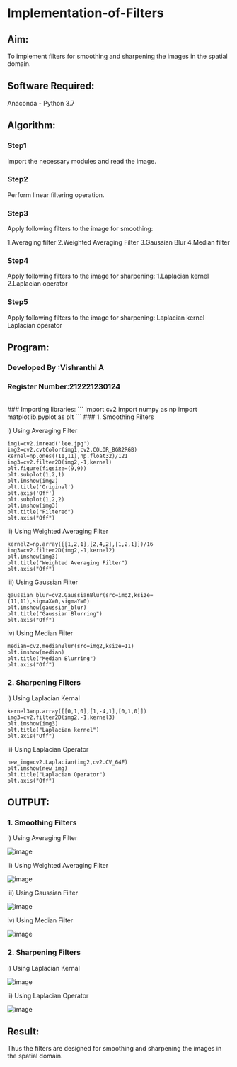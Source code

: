 # Implementation-of-Filters
## Aim:
To implement filters for smoothing and sharpening the images in the spatial domain.

## Software Required:
Anaconda - Python 3.7

## Algorithm:
### Step1
Import the necessary modules and read the image.

### Step2
Perform linear filtering operation.

### Step3
Apply following filters to the image for smoothing:

1.Averaging filter
2.Weighted Averaging Filter
3.Gaussian Blur
4.Median filter

### Step4
Apply following filters to the image for sharpening:
1.Laplacian kernel
2.Laplacian operator 

### Step5
Apply following filters to the image for sharpening: Laplacian kernel Laplacian operator

## Program:
### Developed By   :Vishranthi A
### Register Number:212221230124
</br>
### Importing libraries:
```
import cv2
import numpy as np
import matplotlib.pyplot as plt
```
### 1. Smoothing Filters

i) Using Averaging Filter
```
img1=cv2.imread('lee.jpg')
img2=cv2.cvtColor(img1,cv2.COLOR_BGR2RGB)
kernel=np.ones((11,11),np.float32)/121
img3=cv2.filter2D(img2,-1,kernel)
plt.figure(figsize=(9,9))
plt.subplot(1,2,1)
plt.imshow(img2)
plt.title('Original')
plt.axis('Off')
plt.subplot(1,2,2)
plt.imshow(img3)
plt.title("Filtered")
plt.axis("Off")

```
ii) Using Weighted Averaging Filter
```
kernel2=np.array([[1,2,1],[2,4,2],[1,2,1]])/16
img3=cv2.filter2D(img2,-1,kernel2)
plt.imshow(img3)
plt.title("Weighted Averaging Filter")
plt.axis("Off")

```
iii) Using Gaussian Filter
```
gaussian_blur=cv2.GaussianBlur(src=img2,ksize=(11,11),sigmaX=0,sigmaY=0)
plt.imshow(gaussian_blur)
plt.title("Gaussian Blurring")
plt.axis("Off")

```

iv) Using Median Filter
```
median=cv2.medianBlur(src=img2,ksize=11)
plt.imshow(median)
plt.title("Median Blurring")
plt.axis("Off")

```

### 2. Sharpening Filters
i) Using Laplacian Kernal
```
kernel3=np.array([[0,1,0],[1,-4,1],[0,1,0]])
img3=cv2.filter2D(img2,-1,kernel3)
plt.imshow(img3)
plt.title("Laplacian kernel")
plt.axis("Off")

```
ii) Using Laplacian Operator
```
new_img=cv2.Laplacian(img2,cv2.CV_64F)
plt.imshow(new_img)
plt.title("Laplacian Operator")
plt.axis("Off")

```

## OUTPUT:
### 1. Smoothing Filters

i) Using Averaging Filter

![image](https://user-images.githubusercontent.com/93427278/230788354-83b42ada-e68c-456d-b76e-ab79b3623b51.png)

ii) Using Weighted Averaging Filter

![image](https://user-images.githubusercontent.com/93427278/230788530-75a0ab0d-51f3-42ed-932a-3de133841fc9.png)

iii) Using Gaussian Filter

![image](https://user-images.githubusercontent.com/93427278/230788548-4c3d50ec-d19d-45f5-85e8-8d793ca21dea.png)

iv) Using Median Filter

![image](https://user-images.githubusercontent.com/93427278/230788570-1cae3d3b-4b48-4f37-bff7-d10be561633d.png)

### 2. Sharpening Filters

i) Using Laplacian Kernal

![image](https://user-images.githubusercontent.com/93427278/230788595-39f3556a-b88d-408a-80bf-6e6f1d187729.png)

ii) Using Laplacian Operator

![image](https://user-images.githubusercontent.com/93427278/230788632-9506a682-c1c9-4b7d-a27f-2e9af8d1df5a.png)

## Result:
Thus the filters are designed for smoothing and sharpening the images in the spatial domain.
